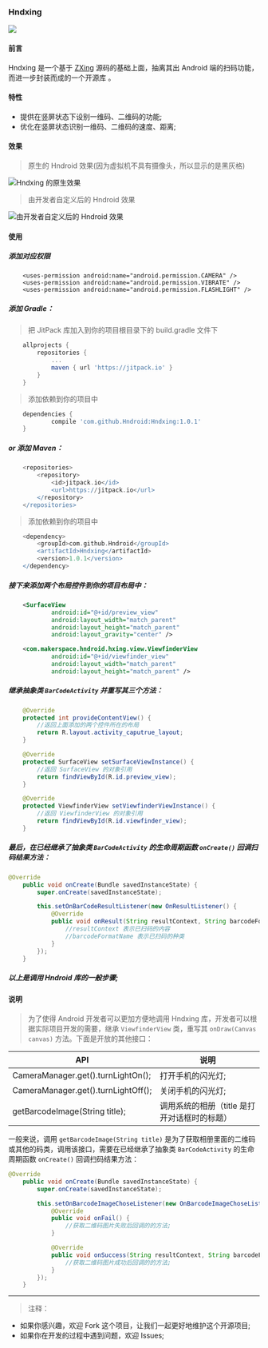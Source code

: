 ### Hndxing  

[![](https://jitpack.io/v/Hndroid/Hndxing.svg)](https://jitpack.io/#Hndroid/Hndxing)

#### 前言

Hndxing 是一个基于 [ZXing](https://github.com/zxing/zxing) 源码的基础上面，抽离其出 Android 端的扫码功能，而进一步封装而成的一个开源库 。

#### 特性

- 提供在竖屏状态下设别一维码、二维码的功能;
- 优化在竖屏状态识别一维码、二维码的速度、距离;

#### 效果

> 原生的 Hndroid 效果(因为虚拟机不具有摄像头，所以显示的是黑灰格)

![Hndxing 的原生效果](http://ouit3bg5b.bkt.clouddn.com/Peek%202018-02-10%2013-59.gif) 

> 由开发者自定义后的 Hndroid 效果

![由开发者自定义后的 Hndroid 效果](http://ouit3bg5b.bkt.clouddn.com/Peek%202018-02-10%2013-49.gif)

#### 使用

##### 添加对应权限

```
    <uses-permission android:name="android.permission.CAMERA" />
    <uses-permission android:name="android.permission.VIBRATE" />
    <uses-permission android:name="android.permission.FLASHLIGHT" />
```

##### 添加 Gradle：

> 把 JitPack 库加入到你的项目根目录下的 build.gradle 文件下

```gradle
	allprojects {
		repositories {
			...
			maven { url 'https://jitpack.io' }
		}
	}
```

> 添加依赖到你的项目中

```gradle
	dependencies {
	        compile 'com.github.Hndroid:Hndxing:1.0.1'
	}

```

##### or 添加 Maven：

```gradle
	<repositories>
		<repository>
		    <id>jitpack.io</id>
		    <url>https://jitpack.io</url>
		</repository>
	</repositories>
```
> 添加依赖到你的项目中

```gradle
	<dependency>
	    <groupId>com.github.Hndroid</groupId>
	    <artifactId>Hndxing</artifactId>
	    <version>1.0.1</version>
	</dependency>

```

##### 接下来添加两个布局控件到你的项目布局中：

```xml
    <SurfaceView 
            android:id="@+id/preview_view"
            android:layout_width="match_parent"
            android:layout_height="match_parent"
            android:layout_gravity="center" />

    <com.makerspace.hndroid.hxing.view.ViewfinderView
            android:id="@+id/viewfinder_view"
            android:layout_width="match_parent"
            android:layout_height="match_parent" />
```

##### 继承抽象类 `BarCodeActivity` 并重写其三个方法：

```java
    @Override
    protected int provideContentView() {
        //返回上面添加的两个控件所在的布局
        return R.layout.activity_caputrue_layout;
    }

    @Override
    protected SurfaceView setSurfaceViewInstance() {
        //返回 SurfaceView 的对象引用
        return findViewById(R.id.preview_view);
    }

    @Override
    protected ViewfinderView setViewfinderViewInstance() {
        //返回 ViewfinderView 的对象引用
        return findViewById(R.id.viewfinder_view);
    }
```

##### 最后，在已经继承了抽象类 `BarCodeActivity` 的生命周期函数 `onCreate()` 回调扫码结果方法：

```java
@Override
    public void onCreate(Bundle savedInstanceState) {
        super.onCreate(savedInstanceState);

        this.setOnBarCodeResultListener(new OnResultListener() {
            @Override
            public void onResult(String resultContext, String barcodeFormatName) {
                //resultContext 表示已扫码的内容
                //barcodeFormatName 表示已扫码的种类
            }
        });
    }
``` 

##### 以上是调用 Hndroid 库的一般步骤;

#### 说明

> 为了使得 Android 开发者可以更加方便地调用 Hndxing 库，开发者可以根据实际项目开发的需要，继承 `ViewfinderView` 类，重写其 `onDraw(Canvas canvas)` 方法。下面是开放的其他接口：

|API|说明|
|---|---|
|CameraManager.get().turnLightOn();|打开手机的闪光灯;|
|CameraManager.get().turnLightOff();|关闭手机的闪光灯;|
|getBarcodeImage(String title);|调用系统的相册（title 是打开对话框时的标题）|

一般来说，调用 `getBarcodeImage(String title)` 是为了获取相册里面的二维码或其他的码类，调用该接口，需要在已经继承了抽象类 `BarCodeActivity` 的生命周期函数 `onCreate()` 回调扫码结果方法：

```java
@Override
    public void onCreate(Bundle savedInstanceState) {
        super.onCreate(savedInstanceState);

        this.setOnBarcodeImageChoseListener(new OnBarcodeImageChoseListener() {
            @Override
            public void onFail() {
                //获取二维码图片失败后回调的的方法;
            }

            @Override
            public void onSuccess(String resultContext, String barcodeFormatName) {
                //获取二维码图片成功后回调的的方法;
            }
        });
    }
```

----

> 注释：

- 如果你感兴趣，欢迎 Fork 这个项目，让我们一起更好地维护这个开源项目;
- 如果你在开发的过程中遇到问题，欢迎 Issues;
























